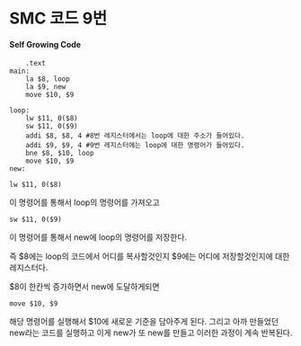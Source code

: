 # SMC 코드 9번

#### Self Growing Code

```assembly
	.text
main:
	la $8, loop
	la $9, new
	move $10, $9
	
loop:
	lw $11, 0($8)
	sw $11, 0($9)
	addi $8, $8, 4 #8번 레지스터에서는 loop에 대한 주소가 들어있다.
	addi $9, $9, 4 #9번 레지스터에는 loop에 대한 명령어가 들어있다.
	bne $8, $10, loop
	move $10, $9
new:
```



```assembly
lw $11, 0($8)
```

이 명령어를 통해서 loop의 명령어를 가져오고



```assembly
sw $11, 0($9)
```

이 명령어를 통해서 new에 loop의 명령어를 저장한다.



즉 $8에는 loop의 코드에서 어디를 복사할것인지 $9에는 어디에 저장할것인지에 대한 레지스터다.

$8이 한칸씩 증가하면서 new에 도달하게되면 

```assembly
move $10, $9
```

해당 명령어를 실행해서 $10에 새로운 기준을 담아주게 된다. 그리고 아까 만들었던 new라는 코드를 실행하고 이게 new가 또 new를 만들고 이러한 과정이 계속 반복된다.

